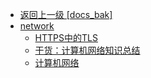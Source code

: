 - [返回上一级 [docs_bak]](docs_bak/)
- [network](docs_bak/network/)
  - [HTTPS中的TLS](docs_bak/network/HTTPS中的TLS.md)
  - [干货：计算机网络知识总结](docs_bak/network/干货：计算机网络知识总结.md)
  - [计算机网络](docs_bak/network/计算机网络.md)
